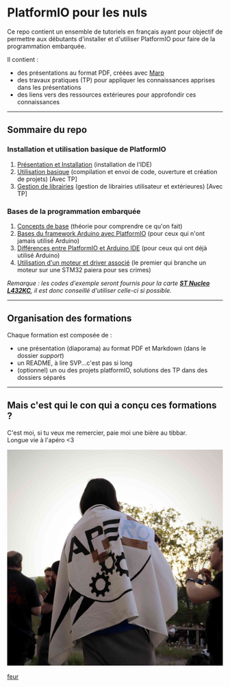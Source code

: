 # PlatformIO pour les nuls

Ce repo contient un ensemble de tutoriels en français ayant pour objectif de permettre aux débutants d'installer et d'utiliser PlatformIO pour faire de la programmation embarquée. 

Il contient : 
* des présentations au format PDF, créées avec [Marp](https://marp.app/)
* des travaux pratiques (TP) pour appliquer les connaissances apprises dans les présentations
* des liens vers des ressources extérieures pour approfondir ces connaissances

---

## Sommaire du repo

### Installation et utilisation basique de PlatformIO
1. [Présentation et Installation](./Bases/Presentation_Installation/) (installation de l'IDE)
2. [Utilisation basique](./Bases/Utilisation_basique/) (compilation et envoi de code, ouverture et création de projets) \[Avec TP\]
3. [Gestion de librairies](./Bases/Gestion_de_librairies/) (gestion de librairies utilisateur et extérieures) \[Avec TP\]

### Bases de la programmation embarquée
1. [Concepts de base](./Prog_embarquee/Concepts_de_base/) (théorie pour comprendre ce qu'on fait) 
2. [Bases du framework Arduino avec PlatformIO](./Prog_embarquee/Bases_Arduino/) (pour ceux qui n'ont jamais utilisé Arduino)
3. [Différences entre PlatformIO et Arduino IDE](./Prog_embarquee/Comparaison_Arduino_IDE/) (pour ceux qui ont déjà utilisé Arduino)
4. [Utilisation d'un moteur et driver associé](./Prog_embarquee/Drivers_moteurs/) (le premier qui branche un moteur sur une STM32 paiera pour ses crimes)

*Remarque : les codes d'exemple seront fournis pour la carte [**ST Nucleo L432KC**](https://www.st.com/en/evaluation-tools/nucleo-l432kc.html), il est donc conseillé d'utiliser celle-ci si possible.* 

---

## Organisation des formations

Chaque formation est composée de : 
* une présentation (diaporama) au format PDF et Markdown (dans le dossier *support*)
* un README, à lire SVP...c'est pas si long
* (optionnel) un ou des projets platformIO, solutions des TP dans des dossiers séparés

---

## Mais c'est qui le con qui a conçu ces formations ?

C'est moi, si tu veux me remercier, paie moi une bière au tibbar.   
Longue vie à l'apéro <3

![image](images/hero.jpg)

[feur](https://matias.ma/nsfw)